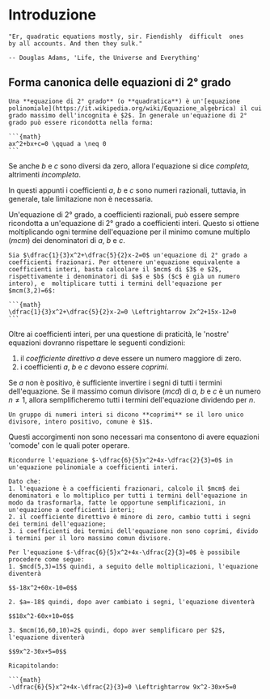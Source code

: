 # Introduzione
```{epigraph}
"Er, quadratic equations mostly, sir. Fiendishly  difficult  ones
by all accounts. And then they sulk."

-- Douglas Adams, 'Life, the Universe and Everything'
```

## Forma canonica delle equazioni di 2° grado
````{prf:definition}
Una **equazione di 2° grado** (o **quadratica**) è un'[equazione polinomiale](https://it.wikipedia.org/wiki/Equazione_algebrica) il cui grado massimo dell'incognita è $2$. In generale un'equazione di 2° grado può essere ricondotta nella forma:

```{math}
ax^2+bx+c=0 \qquad a \neq 0
```
````

Se anche $b$ e $c$ sono diversi da zero, allora l'equazione si dice *completa*, altrimenti *incompleta*.

In questi appunti i coefficienti $a$, $b$ e $c$ sono numeri razionali, tuttavia, in generale, tale limitazione non è necessaria.

Un'equazione di 2° grado, a coefficienti razionali, può  essere sempre ricondotta a un'equazione di 2° grado a coefficienti interi. Questo si ottiene moltiplicando ogni termine dell'equazione per il minimo comune multiplo ($mcm$) dei denominatori di $a$, $b$ e $c$.

````{prf:example}
Sia $\dfrac{1}{3}x^2+\dfrac{5}{2}x-2=0$ un'equazione di 2° grado a coefficienti frazionari. Per ottenere un'equazione equivalente a coefficienti interi, basta calcolare il $mcm$ di $3$ e $2$, rispettivamente i denominatori di $a$ e $b$ ($c$ è già un numero intero), e  moltiplicare tutti i termini dell'equazione per $mcm(3,2)=6$:

```{math}
\dfrac{1}{3}x^2+\dfrac{5}{2}x-2=0 \Leftrightarrow 2x^2+15x-12=0
```
````
Oltre ai coefficienti interi, per una questione di praticità, le 'nostre' equazioni dovranno rispettare le seguenti condizioni:
1. il *coefficiente direttivo* $a$ deve essere un numero maggiore di zero. 
2. i coefficienti $a$, $b$ e $c$ devono essere *coprimi*. 

Se $a$ non è positivo, è sufficiente invertire i segni di tutti i termini dell'equazione. Se il massimo comun divisore ($mcd$) di $a$, $b$ e $c$ è un numero $n \neq 1$, allora semplificheremo tutti i termini dell'equazione dividendo per $n$.

```{prf:remark}
Un gruppo di numeri interi si dicono **coprimi** se il loro unico divisore, intero positivo, comune è $1$.
```

Questi accorgimenti non sono necessari ma consentono di avere equazioni 'comode' con le quali poter operare.

```{prf:example}
Ricondurre l'equazione $-\dfrac{6}{5}x^2+4x-\dfrac{2}{3}=0$ in un'equazione polinomiale a coefficienti interi.

Dato che:
1. l'equazione è a coefficienti frazionari, calcolo il $mcm$ dei denominatori e lo moltiplico per tutti i termini dell'equazione in modo da trasformarla, fatte le opportune semplificazioni, in un'equazione a coefficienti interi;
2. il coefficiente direttivo è minore di zero, cambio tutti i segni dei termini dell'equazione;
3. i coefficienti dei termini dell'equazione non sono coprimi, divido i termini per il loro massimo comun divisore.

Per l'equazione $-\dfrac{6}{5}x^2+4x-\dfrac{2}{3}=0$ è possibile procedere come segue:
1. $mcd(5,3)=15$ quindi, a seguito delle moltiplicazioni, l'equazione diventerà 

$$-18x^2+60x-10=0$$

2. $a=-18$ quindi, dopo aver cambiato i segni, l'equazione diventerà 

$$18x^2-60x+10=0$$

3. $mcm(16,60,10)=2$ quindi, dopo aver semplificaro per $2$, l'equazione diventerà 

$$9x^2-30x+5=0$$

Ricapitolando:

```{math}
-\dfrac{6}{5}x^2+4x-\dfrac{2}{3}=0 \Leftrightarrow 9x^2-30x+5=0
```

````
